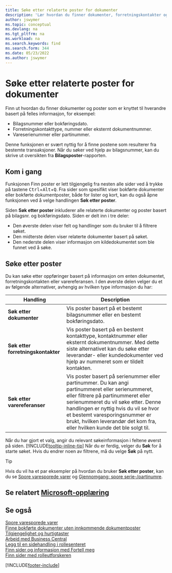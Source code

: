 ```yaml
---
title: Søke etter relaterte poster for dokumenter
description: 'Lær hvordan du finner dokumenter, forretningskontakter og vareposter som er knyttet til hverandre.'
author: jswymer
ms.topic: conceptual
ms.devlang: na
ms.tgt_pltfrm: na
ms.workload: na
ms.search.keywords: find
ms.search.form: 344
ms.date: 05/23/2022
ms.author: jswymer
---
```

# <a name="finding-related-entries-for-documents" />Søke etter relaterte poster for dokumenter

Finn ut hvordan du finner dokumenter og poster som er knyttet til hverandre basert på felles informasjon, for eksempel:

- Bilagsnummer eller bokføringsdato.
- Forretningskontakttype, nummer eller eksternt dokumentnummer.
- Vareserienummer eller partinummer.

Denne funksjonen er svært nyttig for å finne postene som resulterer fra bestemte transaksjoner. Når du søker ved hjelp av bilagsnummer, kan du skrive ut oversikten fra **Bilagsposter**-rapporten.

## <a name="get-started" />Kom i gang

Funksjonen Finn poster er lett tilgjengelig fra nesten alle sider ved å trykke på tastene <kbd>Ctrl</kbd>+<kbd>Alt</kbd>+<kbd>Q</kbd>. Fra sider som spesifikt viser bokførte dokumenter eller bokførte dokumentposter, både for lister og kort, kan du også åpne funksjonen ved å velge handlingen **Søk etter poster**.

Siden **Søk etter poster** inkluderer alle relaterte dokumenter og poster basert på bilagsnr. og bokføringsdato. Siden er delt inn i tre deler:

- Den øverste delen viser felt og handlinger som du bruker til å filtrere søket.
- Den midterste delen viser relaterte dokumenter basert på søket.
- Den nederste delen viser informasjon om kildedokumentet som ble funnet ved å søke.

## <a name="search-for-entries" />Søke etter poster

Du kan søke etter oppføringer basert på informasjon om enten dokumentet, forretningskontakten eller varereferansen. I den øverste delen velger du et av følgende alternativer, avhengig av hvilken type informasjon du har:

|Handling|Description|
|------|-----------|
| **Søk etter dokumenter** | Vis poster basert på et bestemt bilagsnummer eller en bestemt bokføringsdato. |
| **Søk etter forretningskontakter** | Vis poster basert på en bestemt kontakttype, kontaktnummer eller eksternt dokumentnummer. Med dette siste alternativet kan du søke etter leverandør- eller kundedokumenter ved hjelp av nummeret som er tildelt kontakten. |
| **Søk etter varereferanser** | Vis poster basert på serienummer eller partinummer. Du kan angi partinummeret eller serienummeret, eller filtrere på partinummeret eller serienummeret du vil søke etter. Denne handlingen er nyttig hvis du vil se hvor et bestemt varesporingsnummer er brukt, hvilken leverandør det kom fra, eller hvilken kunde det ble solgt til. |

Når du har gjort et valg, angir du relevant søkeinformasjon i feltene øverst på siden. [!INCLUDE[tooltip-inline-tip](includes/tooltip-inline-tip_md.md)] Når du er ferdig, velger du **Søk** for å starte søket. Hvis du endrer noen av filtrene, må du velge **Søk** på nytt.

> [!TIP]
> Hvis du vil ha et par eksempler på hvordan du bruker **Søk etter poster**, kan du se [Spore varesporede varer](inventory-how-to-trace-item-tracked-items.md) og [Gjennomgang: spore serie-/partinumre](walkthrough-tracing-serial-lot-numbers.md).

## <a name="see-related-microsoft-trainingtrainingmodulesuser-interface-dynamics-365-business-centralindex" />Se relatert [Microsoft-opplæring](/training/modules/user-interface-dynamics-365-business-central/index)

## <a name="see-also" />Se også

[Spore varesporede varer](inventory-how-to-trace-item-tracked-items.md)  
[Finne bokførte dokumenter uten innkommende dokumentposter](across-how-find-posted-documents-without-income-document-records.md)  
[Tilgjengelighet og hurtigtaster](ui-accessibility.md)  
[Arbeid med Business Central](ui-work-product.md)  
[Legg til en sidehandling i rollesenteret](ui-bookmarks.md)  
[Finn sider og informasjon med Fortell meg](ui-search.md)  
[Finn sider med rolleutforskeren](ui-role-explorer.md)  

[!INCLUDE[footer-include](includes/footer-banner.md)]
